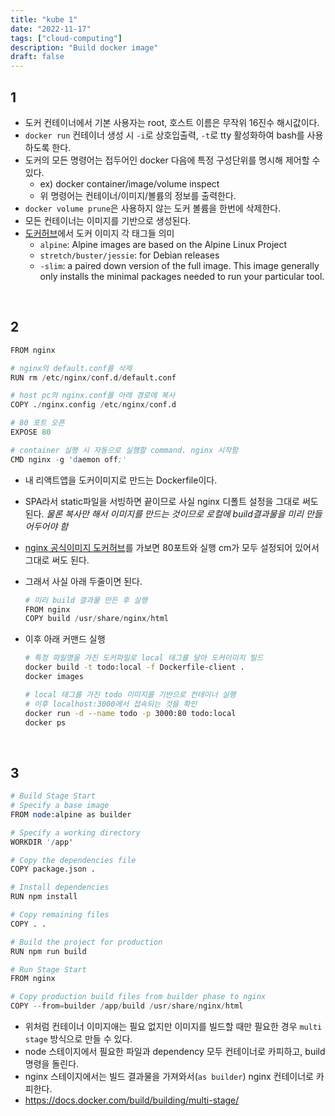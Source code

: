 ```yaml
---
title: "kube 1"
date: "2022-11-17"
tags: ["cloud-computing"]
description: "Build docker image"
draft: false
---
```


## 1

- 도커 컨테이너에서 기본 사용자는 root, 호스트 이름은 무작위 16진수 해시값이다.
- `docker run` 컨테이너 생성 시 `-i`로 상호입출력, `-t`로 tty 활성화하여 bash를 사용하도록 한다.
- 도커의 모든 명령어는 접두어인 docker 다음에 특정 구성단위를 명시해 제어할 수 있다.
  - ex) docker container/image/volume inspect
  - 위 명령어는 컨테이너/이미지/볼륨의 정보를 출력한다.
- `docker volume prune`은 사용하지 않는 도커 볼륨을 한번에 삭제한다.
- 모든 컨테이너는 이미지를 기반으로 생성된다.
- [도커허브](https://hub.docker.com/)에서 도커 이미지 각 태그들 의미
  - `alpine`: Alpine images are based on the Alpine Linux Project
  - `stretch/buster/jessie`: for Debian releases
  - `-slim`: a paired down version of the full image. This image generally only installs the minimal packages needed to run your particular tool.

<br />

## 2

```s
FROM nginx

# nginx의 default.conf를 삭제
RUN rm /etc/nginx/conf.d/default.conf

# host pc의 nginx.conf를 아래 경로에 복사
COPY ./nginx.config /etc/nginx/conf.d

# 80 포트 오픈
EXPOSE 80

# container 실행 시 자동으로 실행할 command. nginx 시작함
CMD nginx -g 'daemon off;'
```

- 내 리액트앱을 도커이미지로 만드는 Dockerfile이다.
- SPA라서 static파일을 서빙하면 끝이므로 사실 nginx 디폴트 설정을 그대로 써도 된다.
  _물론 복사만 해서 이미지를 만드는 것이므로 로컬에 build결과물을 미리 만들어두어야 함_
- [nginx 공식이미지 도커허브](https://hub.docker.com/_/nginx)를 가보면 80포트와 실행 cm가 모두 설정되어 있어서 그대로 써도 된다.
- 그래서 사실 아래 두줄이면 된다.
  ```s
  # 미리 build 결과물 만든 후 실행
  FROM nginx
  COPY build /usr/share/nginx/html
  ```
- 이후 아래 커맨드 실행

  ```sh
  # 특정 파일명을 가진 도커파일로 local 태그를 달아 도커이미지 빌드
  docker build -t todo:local -f Dockerfile-client .
  docker images

  # local 태그를 가진 todo 이미지를 기반으로 컨테이너 실행
  # 이후 localhost:3000에서 접속되는 것을 확인
  docker run -d --name todo -p 3000:80 todo:local
  docker ps
  ```

<br />

## 3

```s
# Build Stage Start
# Specify a base image
FROM node:alpine as builder

# Specify a working directory
WORKDIR '/app'

# Copy the dependencies file
COPY package.json .

# Install dependencies
RUN npm install

# Copy remaining files
COPY . .

# Build the project for production
RUN npm run build

# Run Stage Start
FROM nginx

# Copy production build files from builder phase to nginx
COPY --from=builder /app/build /usr/share/nginx/html
```

- 위처럼 컨테이너 이미지애는 필요 없지만 이미지를 빌드할 때만 필요한 경우 `multi stage` 방식으로 만들 수 있다.
- node 스테이지에서 필요한 파일과 dependency 모두 컨테이너로 카피하고, build 명령을 돌린다.
- nginx 스테이지에서는 빌드 결과물을 가져와서(`as builder`) nginx 컨테이너로 카피한다.
- https://docs.docker.com/build/building/multi-stage/
